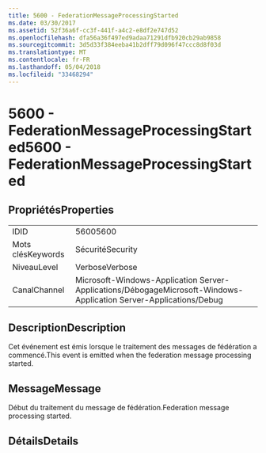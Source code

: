 ```yaml
---
title: 5600 - FederationMessageProcessingStarted
ms.date: 03/30/2017
ms.assetid: 52f36a6f-cc3f-441f-a4c2-e8df2e747d52
ms.openlocfilehash: dfa56a36f497ed9adaa71291dfb920cb29ab9858
ms.sourcegitcommit: 3d5d33f384eeba41b2dff79d096f47ccc8d8f03d
ms.translationtype: MT
ms.contentlocale: fr-FR
ms.lasthandoff: 05/04/2018
ms.locfileid: "33468294"
---
```

# <a name="5600---federationmessageprocessingstarted"></a><span data-ttu-id="b9b49-102">5600 - FederationMessageProcessingStarted</span><span class="sxs-lookup"><span data-stu-id="b9b49-102">5600 - FederationMessageProcessingStarted</span></span>
## <a name="properties"></a><span data-ttu-id="b9b49-103">Propriétés</span><span class="sxs-lookup"><span data-stu-id="b9b49-103">Properties</span></span>  
  
|||  
|-|-|  
|<span data-ttu-id="b9b49-104">ID</span><span class="sxs-lookup"><span data-stu-id="b9b49-104">ID</span></span>|<span data-ttu-id="b9b49-105">5600</span><span class="sxs-lookup"><span data-stu-id="b9b49-105">5600</span></span>|  
|<span data-ttu-id="b9b49-106">Mots clés</span><span class="sxs-lookup"><span data-stu-id="b9b49-106">Keywords</span></span>|<span data-ttu-id="b9b49-107">Sécurité</span><span class="sxs-lookup"><span data-stu-id="b9b49-107">Security</span></span>|  
|<span data-ttu-id="b9b49-108">Niveau</span><span class="sxs-lookup"><span data-stu-id="b9b49-108">Level</span></span>|<span data-ttu-id="b9b49-109">Verbose</span><span class="sxs-lookup"><span data-stu-id="b9b49-109">Verbose</span></span>|  
|<span data-ttu-id="b9b49-110">Canal</span><span class="sxs-lookup"><span data-stu-id="b9b49-110">Channel</span></span>|<span data-ttu-id="b9b49-111">Microsoft-Windows-Application Server-Applications/Débogage</span><span class="sxs-lookup"><span data-stu-id="b9b49-111">Microsoft-Windows-Application Server-Applications/Debug</span></span>|  
  
## <a name="description"></a><span data-ttu-id="b9b49-112">Description</span><span class="sxs-lookup"><span data-stu-id="b9b49-112">Description</span></span>  
 <span data-ttu-id="b9b49-113">Cet événement est émis lorsque le traitement des messages de fédération a commencé.</span><span class="sxs-lookup"><span data-stu-id="b9b49-113">This event is emitted when the federation message processing started.</span></span>  
  
## <a name="message"></a><span data-ttu-id="b9b49-114">Message</span><span class="sxs-lookup"><span data-stu-id="b9b49-114">Message</span></span>  
 <span data-ttu-id="b9b49-115">Début du traitement du message de fédération.</span><span class="sxs-lookup"><span data-stu-id="b9b49-115">Federation message processing started.</span></span>  
  
## <a name="details"></a><span data-ttu-id="b9b49-116">Détails</span><span class="sxs-lookup"><span data-stu-id="b9b49-116">Details</span></span>
